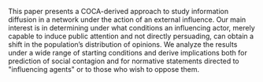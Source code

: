 This paper presents a COCA-derived approach to study information diffusion in a network under the
action of an external influence. Our main interest is in determining under what conditions an influencing actor,
merely capable to induce public attention and not directly persuading, can obtain a shift in the population’s
distribution of opinions. We analyze the results under a wide range of starting conditions and derive implications
both for prediction of social contagion and for normative statements directed to "influencing agents" or
to those who wish to oppose them.

